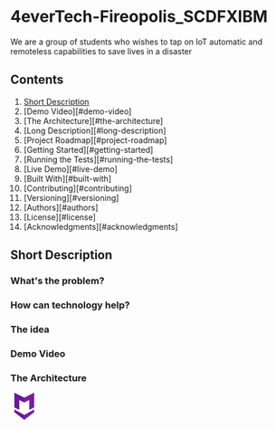 # 4everTech-Fireopolis_SCDFXIBM
We are a group of students who wishes to tap on IoT automatic and remoteless capabilities to save lives in a disaster

## Contents
  1)  [Short Description](#short-description)
  2)  [Demo Video][#demo-video]
  3)  [The Architecture][#the-architecture]
  4)  [Long Description][#long-description]
  5)  [Project Roadmap][#project-roadmap]
  6)  [Getting Started][#getting-started]
  7)  [Running the Tests][#running-the-tests]
  8)  [Live Demo][#live-demo]
  9)  [Built With][#built-with]
  10) [Contributing][#contributing]
  11) [Versioning][#versioning]
  12) [Authors][#authors]
  13) [License][#license]
  14) [Acknowledgments][#acknowledgments]
  
## Short Description
### What's the problem?
### How can technology help?
### The idea

### Demo Video

### The Architecture 
![Product Fireopolis Architecture](https://github.com/adam-p/markdown-here/raw/master/src/common/images/icon48.png "Product Fireopolis Architecture")

